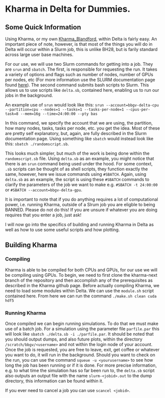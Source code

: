 # Kharma in Delta for Dummies.
## Some Quick Information

Using Kharma, or my own [Kharma_Blandford](https://github.com/MichaelC3/kharma_Blandford), within Delta is fairly easy. An important piece of note, however, is that most of the things you will do in Delta will occur within a Slurm job, this is unlike BH28, but is farily standard across large user base machines. 

For our use, we will use two Slurm commands for getting into a job. They are `srun` and `sbatch`. The first, is responsible for requesting the run. It takes a variety of options and flags such as number of nodes, number of GPUs per nodes, etc (For more information use the SLURM documentation page found [here](https://slurm.schedmd.com/srun.html)). The second command submits bash scripts to Slurm. This allows us to use scripts like `delta.sb`, contained here, enabling us to run our jobs in the background. 

An example use of `srun` would look like this: `srun --account=bbgv-delta-cpu --partition=cpu --nodes=1 --tasks=1 --tasks-per-node=1 --cpus-per-task=8 --mem=16g --time=24:00:00 --pty bas`

In this command, we specify the account that we are using, the partition, how many nodes, tasks, tasks per node, etc. you get the idea. Most of these are pretty self explanatory, but, again, are fully described in the Slurm documentation page. Using something like `sbatch` would instead look like this: `sbatch ./randomscript.sb`. 

This looks much simpler, but much of the work is being done within the `randomscript.sb` file. Using `delta.sb` as an example, you might notice that there is an `srun` command being used under the hood. For some context, `.sb` scripts can be thought of as shell scripts, they function exactly the same, however, here we issue commands using `#SBATCH`. Again, using `delta.sb` as an example, the script is using these `#SBATCH` commands to clarify the parameters of the job we want to make e.g. `#SBATCH -t 24:00:00` or `#SBATCH --account=bbgv-delta-gpu`. 

It is important to note that if you do anything requires a lot of computational power, i.e. running Kharma, outside of a Slrum job you are eligble to being BANNED. Please do not do this! If you are unsure if whatever you are doing requires that you enter a job, just ask!

I will now go into the specifics of building and running Kharma in Delta as well as how to use some useful scripts and how plotting.

## Building Kharma

### Compiling

Kharma is able to be compiled for both CPUs and GPUs, for our use we will be compiling using GPUs. To begin, we need to first clone the kharma-next branch of the repository and then accomplish any of the prerequisites as described in the Kharma github page. Before actually compiling Kharma, we need to load some modules within Delta. We can use the `module.sh` script contained here. From here we can run the command `./make.sh clean cuda hdf5`

### Running Kharma

Once compiled we can begin running simulations. To do that we must make use of a batch job. For a simulation using the parameter file `parfile.par` this will look like `sbatch ./delta.sb -i ./parfile.par`. It should be noted that you should output dumps, and also future plots, within the directory `/scratch/bbgv/<username>` and not within the login node of your account. Once the job is requested, you are free to leave, exit, get coffee or whatever you want to do, it will run in the background. Should you want to check on the run, you can use the command `squeue -u <yourusername>` to see how long the job has been running or if it is done. For more precise information, e.g. to what time the simulation has so far been run to, the `delta.sb` script also outputs an output file with the name `slurm-<jobid>.out` to the dump directory, this information can be found within it.

If you ever need to cancel a job you can use `scancel <jobid>`.
